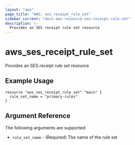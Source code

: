 ```yaml
---
layout: "aws"
page_title: "AWS: ses_receipt_rule_set"
sidebar_current: "docs-aws-resource-ses-receipt-rule-set"
description: |-
  Provides an SES receipt rule set resource
---
```


# aws\_ses\_receipt_rule_set

Provides an SES receipt rule set resource

## Example Usage

```hcl
resource "aws_ses_receipt_rule_set" "main" {
  rule_set_name = "primary-rules"
}
```

## Argument Reference

The following arguments are supported:

* `rule_set_name` - (Required) The name of the rule set
